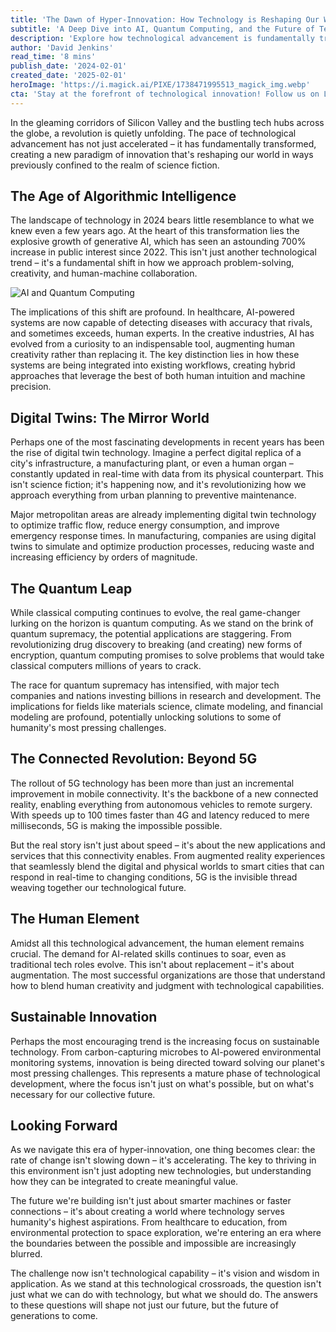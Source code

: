 ```yaml
---
title: 'The Dawn of Hyper-Innovation: How Technology is Reshaping Our World in Unprecedented Ways'
subtitle: 'A Deep Dive into AI, Quantum Computing, and the Future of Tech'
description: 'Explore how technological advancement is fundamentally transforming our world, from AI and quantum computing to digital twins and 5G connectivity. This comprehensive analysis delves into the current state of innovation and its implications for our future.'
author: 'David Jenkins'
read_time: '8 mins'
publish_date: '2024-02-01'
created_date: '2025-02-01'
heroImage: 'https://i.magick.ai/PIXE/1738471995513_magick_img.webp'
cta: 'Stay at the forefront of technological innovation! Follow us on LinkedIn for daily insights into the rapidly evolving tech landscape and join a community of forward-thinking professionals shaping the future.'
---
```


In the gleaming corridors of Silicon Valley and the bustling tech hubs across the globe, a revolution is quietly unfolding. The pace of technological advancement has not just accelerated – it has fundamentally transformed, creating a new paradigm of innovation that's reshaping our world in ways previously confined to the realm of science fiction.

## The Age of Algorithmic Intelligence

The landscape of technology in 2024 bears little resemblance to what we knew even a few years ago. At the heart of this transformation lies the explosive growth of generative AI, which has seen an astounding 700% increase in public interest since 2022. This isn't just another technological trend – it's a fundamental shift in how we approach problem-solving, creativity, and human-machine collaboration.

![AI and Quantum Computing](https://i.magick.ai/PIXE/1738471995516_magick_img.webp)

The implications of this shift are profound. In healthcare, AI-powered systems are now capable of detecting diseases with accuracy that rivals, and sometimes exceeds, human experts. In the creative industries, AI has evolved from a curiosity to an indispensable tool, augmenting human creativity rather than replacing it. The key distinction lies in how these systems are being integrated into existing workflows, creating hybrid approaches that leverage the best of both human intuition and machine precision.

## Digital Twins: The Mirror World

Perhaps one of the most fascinating developments in recent years has been the rise of digital twin technology. Imagine a perfect digital replica of a city's infrastructure, a manufacturing plant, or even a human organ – constantly updated in real-time with data from its physical counterpart. This isn't science fiction; it's happening now, and it's revolutionizing how we approach everything from urban planning to preventive maintenance.

Major metropolitan areas are already implementing digital twin technology to optimize traffic flow, reduce energy consumption, and improve emergency response times. In manufacturing, companies are using digital twins to simulate and optimize production processes, reducing waste and increasing efficiency by orders of magnitude.

## The Quantum Leap

While classical computing continues to evolve, the real game-changer lurking on the horizon is quantum computing. As we stand on the brink of quantum supremacy, the potential applications are staggering. From revolutionizing drug discovery to breaking (and creating) new forms of encryption, quantum computing promises to solve problems that would take classical computers millions of years to crack.

The race for quantum supremacy has intensified, with major tech companies and nations investing billions in research and development. The implications for fields like materials science, climate modeling, and financial modeling are profound, potentially unlocking solutions to some of humanity's most pressing challenges.

## The Connected Revolution: Beyond 5G

The rollout of 5G technology has been more than just an incremental improvement in mobile connectivity. It's the backbone of a new connected reality, enabling everything from autonomous vehicles to remote surgery. With speeds up to 100 times faster than 4G and latency reduced to mere milliseconds, 5G is making the impossible possible.

But the real story isn't just about speed – it's about the new applications and services that this connectivity enables. From augmented reality experiences that seamlessly blend the digital and physical worlds to smart cities that can respond in real-time to changing conditions, 5G is the invisible thread weaving together our technological future.

## The Human Element

Amidst all this technological advancement, the human element remains crucial. The demand for AI-related skills continues to soar, even as traditional tech roles evolve. This isn't about replacement – it's about augmentation. The most successful organizations are those that understand how to blend human creativity and judgment with technological capabilities.

## Sustainable Innovation

Perhaps the most encouraging trend is the increasing focus on sustainable technology. From carbon-capturing microbes to AI-powered environmental monitoring systems, innovation is being directed toward solving our planet's most pressing challenges. This represents a mature phase of technological development, where the focus isn't just on what's possible, but on what's necessary for our collective future.

## Looking Forward

As we navigate this era of hyper-innovation, one thing becomes clear: the rate of change isn't slowing down – it's accelerating. The key to thriving in this environment isn't just adopting new technologies, but understanding how they can be integrated to create meaningful value.

The future we're building isn't just about smarter machines or faster connections – it's about creating a world where technology serves humanity's highest aspirations. From healthcare to education, from environmental protection to space exploration, we're entering an era where the boundaries between the possible and impossible are increasingly blurred.

The challenge now isn't technological capability – it's vision and wisdom in application. As we stand at this technological crossroads, the question isn't just what we can do with technology, but what we should do. The answers to these questions will shape not just our future, but the future of generations to come.